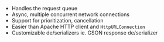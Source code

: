 * Handles the request queue
* Async, multiple concurrent network connections
* Support for prioritization, cancellation
* Easier than Apache HTTP client and `HttpURLConnection`
* Customizable de/serializers ie. GSON response de/serializer
